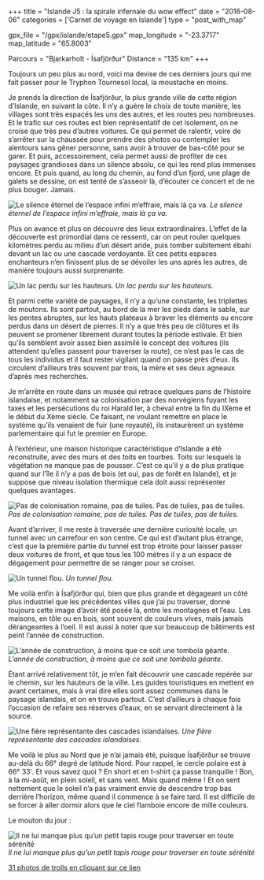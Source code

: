 +++
title = "Islande J5 : la spirale infernale du wow effect"
date = "2016-08-06"
categories = ['Carnet de voyage en Islande']
type = "post_with_map"

gpx_file = "/gpx/islande/etape5.gpx"
map_longitude = "-23.3717"
map_latitude = "65.8003"

Parcours = "Bjarkarholt - Ísafjörður"
Distance = "135 km"
+++



Toujours un peu plus au nord, voici ma devise de ces derniers jours qui me fait passer pour le Tryphon Tournesol local, la moustache en moins.

Je prends la direction de Ísafjörður, la plus grande ville de cette région d’Islande, en suivant la côte. Il n’y a guère le choix de toute manière, les villages sont très espacés les uns des autres, et les routes peu nombreuses. Et le trafic sur ces routes est bien représentatif de cet isolement, on ne croise que très peu d’autres voitures. Ce qui permet de ralentir, voire de s’arrêter sur la chaussée pour prendre des photos ou contempler les alentours sans gêner personne, sans avoir à trouver de bas-côté pour se garer. Et puis, accessoirement, cela permet aussi de profiter de ces paysages grandioses dans un silence absolu, ce qui les rend plus immenses encore. Et puis quand, au long du chemin, au fond d’un fjord, une plage de galets se dessine, on est tenté de s’asseoir là, d’écouter ce concert et de ne plus bouger. Jamais.


![Le silence éternel de l’espace infini m’effraie, mais là ça va.](/images/islande/j5/silence.jpg)
*Le silence éternel de l’espace infini m’effraie, mais là ça va.*

Plus on avance et plus on découvre des lieux extraordinaires. L’effet de la découverte est primordial dans ce ressenti, car on peut rouler quelques kilomètres perdu au milieu d’un désert aride, puis tomber subitement ébahi devant un lac ou une cascade verdoyante. Et ces petits espaces enchanteurs n’en finissent plus de se dévoiler les uns après les autres, de manière toujours aussi surprenante.


![Un lac perdu sur les hauteurs.](/images/islande/j5/lac.jpg)
*Un lac perdu sur les hauteurs.*

Et parmi cette variété de paysages, il n’y a qu’une constante, les triplettes de moutons. Ils sont partout, au bord de la mer les pieds dans le sable, sur les pentes abruptes, sur les hauts plateaux à braver les éléments ou encore perdus dans un désert de pierres. Il n’y a que très peu de clôtures et ils peuvent se promener librement durant toutes la période estivale. Et bien qu’ils semblent avoir assez bien assimilé le concept des voitures (ils attendent qu’elles passent pour traverser la route), ce n’est pas le cas de tous les individus et il faut rester vigilant quand on passe près d’eux. Ils circulent d’ailleurs très souvent par trois, la mère et ses deux agneaux d’après mes recherches.

Je m’arrête en route dans un musée qui retrace quelques pans de l’histoire islandaise, et notamment sa colonisation par des norvégiens fuyant les taxes et les persécutions du roi Harald Ier, à cheval entre la fin du IXème et le début du Xème siècle. Ce faisant, ne voulant remettre en place le système qu’ils venaient de fuir (une royauté), ils instaurèrent un système parlementaire qui fut le premier en Europe.

À l’extérieur, une maison historique caractéristique d’Islande a été reconstruite, avec des murs et des toits en tourbes. Toits sur lesquels la végétation ne manque pas de pousser. C’est ce qu’il y a de plus pratique quand sur l’île il n’y a pas de bois (et oui, pas de forêt en Islande), et je suppose que niveau isolation thermique cela doit aussi représenter quelques avantages.


![Pas de colonisation romaine, pas de tuiles. Pas de tuiles, pas de tuiles.](/images/islande/j5/maison.jpg)
*Pas de colonisation romaine, pas de tuiles. Pas de tuiles, pas de tuiles.*

Avant d’arriver, il me reste à traversée une dernière curiosité locale, un tunnel avec un carrefour en son centre. Ce qui est d’autant plus étrange, c’est que la première partie du tunnel est trop étroite pour laisser passer deux voitures de front, et que tous les 100 mètres il y a un espace de dégagement pour permettre de se ranger pour se croiser.


![Un tunnel flou.](/images/islande/j5/tunnel.jpg)
*Un tunnel flou.*

Me voilà enfin à Ísafjörður qui, bien que plus grande et dégageant un côté plus industriel que les précédentes villes que j’ai pu traverser, donne toujours cette image d’avoir été posée là, entre les montagnes et l’eau.
Les maisons, en tôle ou en bois, sont souvent de couleurs vives, mais jamais dérangeantes à l’oeil. Il est aussi à noter que sur beaucoup de bâtiments est peint l’année de construction.


![L’année de construction, à moins que ce soit une tombola géante.](/images/islande/j5/isa.jpg)
*L’année de construction, à moins que ce soit une tombola géante.*

Étant arrivé relativement tôt, je m’en fait découvrir une cascade repérée sur le chemin, sur les hauteurs de la ville. Les guides touristiques en mettent en avant certaines, mais à vrai dire elles sont assez communes dans le paysage islandais, et on en trouve partout. C’est d’ailleurs à chaque fois l’occasion de refaire ses réserves d’eaux, en se servant directement à la source.


![Une fière représentante des cascades islandaises.](/images/islande/j5/cascade.jpg)
*Une fière représentante des cascades islandaises.*

Me voilà le plus au Nord que je n’ai jamais été, puisque Ísafjörður se trouve au-delà du 66° degré de latitude Nord. Pour rappel, le cercle polaire est à 66° 33′. Et vous savez quoi ? En short et en t-shirt ça passe tranquille ! Bon, à la mi-août, en plein soleil, et sans vent. Mais quand même !
Et on sent nettement que le soleil n’a pas vraiment envie de descendre trop bas derrière l’horizon, même quand il commence à se faire tard. Il est difficile de se forcer à aller dormir alors que le ciel flamboie encore de mille couleurs.

Le mouton du jour :


![Il ne lui manque plus qu’un petit tapis rouge pour traverser en toute sérénité](/images/islande/j5/mouton.jpg)
*Il ne lui manque plus qu’un petit tapis rouge pour traverser en toute sérénité*

[31 photos de trolls en cliquant sur ce lien](https://www.flickr.com/gp/135079249@N08/7A1QsA)

